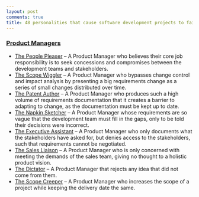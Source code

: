 ```yaml
---
layout: post
comments: true
title: 48 personalities that cause software development projects to fail.
---
```


### [Product Managers](https://neilonsoftware.com/books/personality-patterns-of-problematic-projects/product-managers/)

* [The People Pleaser](https://neilonsoftware.com/books/personality-patterns-of-problematic-projects/product-managers/the-people-pleaser/) – A Product Manager who believes their core job responsibility is to seek concessions and compromises between the development teams and stakeholders.
* [The Scope Wiggler](https://neilonsoftware.com/books/personality-patterns-of-problematic-projects/product-managers/the-scope-wiggler/) – A Product Manager who bypasses change control and impact analysis by presenting a big requirements change as a series of small changes distributed over time.
* [The Patent Author](https://neilonsoftware.com/books/personality-patterns-of-problematic-projects/product-managers/the-patent-author/) – A Product Manager who produces such a high volume of requirements documentation that it creates a barrier to adapting to change, as the documentation must be kept up to date.
* [The Napkin Sketcher](https://neilonsoftware.com/books/personality-patterns-of-problematic-projects/product-managers/the-napkin-sketcher/) – A Product Manager whose requirements are so vague that the development team must fill in the gaps, only to be told their decisions were incorrect.
* [The Executive Assistant](https://neilonsoftware.com/books/personality-patterns-of-problematic-projects/product-managers/the-executive-assistant/) – A Product Manager who only documents what the stakeholders have asked for, but denies access to the stakeholders, such that requirements cannot be negotiated.
* [The Sales Liaison](https://neilonsoftware.com/books/personality-patterns-of-problematic-projects/product-managers/the-sales-liaison/) – A Product Manager who is only concerned with meeting the demands of the sales team, giving no thought to a holistic product vision.
* [The Dictator](https://neilonsoftware.com/books/personality-patterns-of-problematic-projects/product-managers/the-dictator/) – A Product Manager that rejects any idea that did not come from them.
* [The Scope Creeper](https://neilonsoftware.com/books/personality-patterns-of-problematic-projects/product-managers/the-scope-creeper/) – A Product Manager who increases the scope of a project while keeping the delivery date the same.

